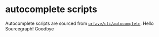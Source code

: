 # autocomplete scripts

Autocomplete scripts are sourced from [`urfave/cli/autocomplete`](https://github.com/urfave/cli/tree/main/autocomplete).
Hello Sourcegraph!
Goodbye
